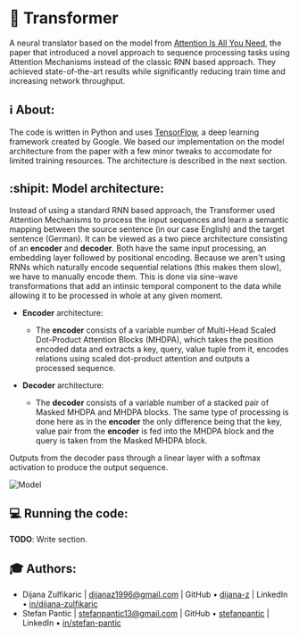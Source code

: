 # :red_car: Transformer

A neural translator based on the model from [Attention Is All You Need](https://arxiv.org/abs/1706.03762), the paper that introduced a novel approach to sequence processing tasks using Attention Mechanisms instead of the classic RNN based approach. They achieved state-of-the-art results while significantly reducing train time and increasing network throughput.

## :information_source: About:

The code is written in Python and uses [TensorFlow](https://www.tensorflow.org/), a deep learning framework created by Google.
We based our implementation on the model architecture from the paper with a few minor tweaks to accomodate for limited training resources. The architecture is described in the next section.

## :shipit: Model architecture:

Instead of using a standard RNN based approach, the Transformer used Attention Mechanisms to process the input sequences and learn a semantic mapping between the source sentence (in our case English) and the target sentence (German). It can be viewed as a two piece architecture consisting of an **encoder** and **decoder**. Both have the same input processing, an embedding layer followed by positional encoding. Because we aren't using RNNs which naturally encode sequential relations (this makes them slow), we have to manually encode them. This is done via sine-wave transformations that add an intinsic temporal component to the data while allowing it to be processed in whole at any given moment.

* **Encoder** architecture:
  * The **encoder** consists of a variable number of Multi-Head Scaled Dot-Product Attention Blocks (MHDPA), which takes the position encoded data and extracts a key, query, value tuple from it, encodes relations using scaled dot-product attention and outputs a processed sequence.

* **Decoder** architecture:
  * The **decoder** consists of a variable number of a stacked pair of Masked MHDPA and MHDPA blocks. The same type of processing is done here as in the **encoder** the only difference being that the key, value pair from the **encoder** is fed into the MHDPA block and the query is taken from the Masked MHDPA block.
  
Outputs from the decoder pass through a linear layer with a softmax activation to produce the output sequence.

![Model](https://camo.githubusercontent.com/88e8f36ce61dedfd2491885b8df2f68c4d1f92f5/687474703a2f2f696d6775722e636f6d2f316b72463252362e706e67)
## :computer: Running the code:
**TODO**: Write section.

## :mortar_board: Authors:
* Dijana Zulfikaric | dijanaz1996@gmail.com | GitHub &bull; [dijana-z](https://github.com/dijana-z) | LinkedIn &bull; [in/dijana-zulfikaric](https://www.linkedin.com/in/dijana-zulfikaric/)
* Stefan Pantic | stefanpantic13@gmail.com | GitHub &bull; [stefanpantic](https://github.com/stefanpantic) | LinkedIn &bull; [in/stefan-pantic](https://www.linkedin.com/in/stefan-pantic/)
